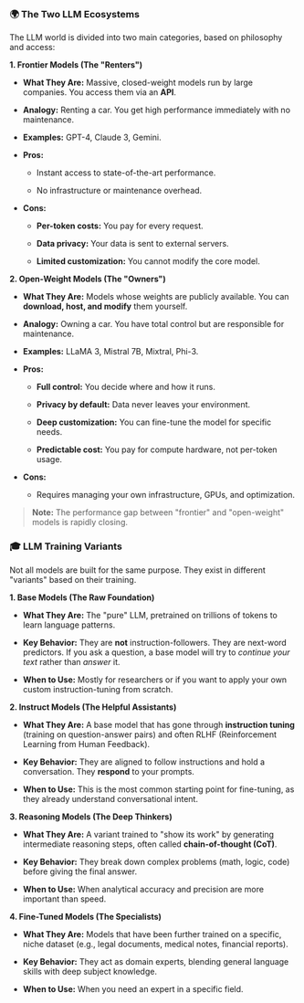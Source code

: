 ### 🌍 The Two LLM Ecosystems

The LLM world is divided into two main categories, based on philosophy and access:

**1\. Frontier Models (The "Renters")**

*   **What They Are:** Massive, closed-weight models run by large companies. You access them via an **API**.
    
*   **Analogy:** Renting a car. You get high performance immediately with no maintenance.
    
*   **Examples:** GPT-4, Claude 3, Gemini.
    
*   **Pros:**
    
    *   Instant access to state-of-the-art performance.
        
    *   No infrastructure or maintenance overhead.
        
*   **Cons:**
    
    *   **Per-token costs:** You pay for every request.
        
    *   **Data privacy:** Your data is sent to external servers.
        
    *   **Limited customization:** You cannot modify the core model.
        

**2\. Open-Weight Models (The "Owners")**

*   **What They Are:** Models whose weights are publicly available. You can **download, host, and modify** them yourself.
    
*   **Analogy:** Owning a car. You have total control but are responsible for maintenance.
    
*   **Examples:** LLaMA 3, Mistral 7B, Mixtral, Phi-3.
    
*   **Pros:**
    
    *   **Full control:** You decide where and how it runs.
        
    *   **Privacy by default:** Data never leaves your environment.
        
    *   **Deep customization:** You can fine-tune the model for specific needs.
        
    *   **Predictable cost:** You pay for compute hardware, not per-token usage.
        
*   **Cons:**
    
    *   Requires managing your own infrastructure, GPUs, and optimization.
        

> **Note:** The performance gap between "frontier" and "open-weight" models is rapidly closing.

### 🎓 LLM Training Variants

Not all models are built for the same purpose. They exist in different "variants" based on their training.

**1\. Base Models (The Raw Foundation)**

*   **What They Are:** The "pure" LLM, pretrained on trillions of tokens to learn language patterns.
    
*   **Key Behavior:** They are **not** instruction-followers. They are next-word predictors. If you ask a question, a base model will try to _continue your text_ rather than _answer_ it.
    
*   **When to Use:** Mostly for researchers or if you want to apply your own custom instruction-tuning from scratch.
    

**2\. Instruct Models (The Helpful Assistants)**

*   **What They Are:** A base model that has gone through **instruction tuning** (training on question-answer pairs) and often RLHF (Reinforcement Learning from Human Feedback).
    
*   **Key Behavior:** They are aligned to follow instructions and hold a conversation. They **respond** to your prompts.
    
*   **When to Use:** This is the most common starting point for fine-tuning, as they already understand conversational intent.
    

**3\. Reasoning Models (The Deep Thinkers)**

*   **What They Are:** A variant trained to "show its work" by generating intermediate reasoning steps, often called **chain-of-thought (CoT)**.
    
*   **Key Behavior:** They break down complex problems (math, logic, code) before giving the final answer.
    
*   **When to Use:** When analytical accuracy and precision are more important than speed.
    

**4\. Fine-Tuned Models (The Specialists)**

*   **What They Are:** Models that have been further trained on a specific, niche dataset (e.g., legal documents, medical notes, financial reports).
    
*   **Key Behavior:** They act as domain experts, blending general language skills with deep subject knowledge.
    
*   **When to Use:** When you need an expert in a specific field.